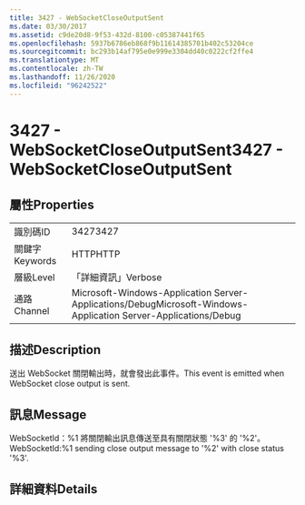 ```yaml
---
title: 3427 - WebSocketCloseOutputSent
ms.date: 03/30/2017
ms.assetid: c9de20d8-9f53-432d-8100-c05387441f65
ms.openlocfilehash: 5937b6786eb868f9b11614385701b402c53204ce
ms.sourcegitcommit: bc293b14af795e0e999e3304dd40c0222cf2ffe4
ms.translationtype: MT
ms.contentlocale: zh-TW
ms.lasthandoff: 11/26/2020
ms.locfileid: "96242522"
---
```

# <a name="3427---websocketcloseoutputsent"></a><span data-ttu-id="915fb-102">3427 - WebSocketCloseOutputSent</span><span class="sxs-lookup"><span data-stu-id="915fb-102">3427 - WebSocketCloseOutputSent</span></span>

## <a name="properties"></a><span data-ttu-id="915fb-103">屬性</span><span class="sxs-lookup"><span data-stu-id="915fb-103">Properties</span></span>  
  
|||  
|-|-|  
|<span data-ttu-id="915fb-104">識別碼</span><span class="sxs-lookup"><span data-stu-id="915fb-104">ID</span></span>|<span data-ttu-id="915fb-105">3427</span><span class="sxs-lookup"><span data-stu-id="915fb-105">3427</span></span>|  
|<span data-ttu-id="915fb-106">關鍵字</span><span class="sxs-lookup"><span data-stu-id="915fb-106">Keywords</span></span>|<span data-ttu-id="915fb-107">HTTP</span><span class="sxs-lookup"><span data-stu-id="915fb-107">HTTP</span></span>|  
|<span data-ttu-id="915fb-108">層級</span><span class="sxs-lookup"><span data-stu-id="915fb-108">Level</span></span>|<span data-ttu-id="915fb-109">「詳細資訊」</span><span class="sxs-lookup"><span data-stu-id="915fb-109">Verbose</span></span>|  
|<span data-ttu-id="915fb-110">通路</span><span class="sxs-lookup"><span data-stu-id="915fb-110">Channel</span></span>|<span data-ttu-id="915fb-111">Microsoft-Windows-Application Server-Applications/Debug</span><span class="sxs-lookup"><span data-stu-id="915fb-111">Microsoft-Windows-Application Server-Applications/Debug</span></span>|  
  
## <a name="description"></a><span data-ttu-id="915fb-112">描述</span><span class="sxs-lookup"><span data-stu-id="915fb-112">Description</span></span>  

 <span data-ttu-id="915fb-113">送出 WebSocket 關閉輸出時，就會發出此事件。</span><span class="sxs-lookup"><span data-stu-id="915fb-113">This event is emitted when WebSocket close output is sent.</span></span>  
  
## <a name="message"></a><span data-ttu-id="915fb-114">訊息</span><span class="sxs-lookup"><span data-stu-id="915fb-114">Message</span></span>  

 <span data-ttu-id="915fb-115">WebSocketId：%1 將關閉輸出訊息傳送至具有關閉狀態 '%3' 的 '%2'。</span><span class="sxs-lookup"><span data-stu-id="915fb-115">WebSocketId:%1 sending close output message to '%2' with close status '%3'.</span></span>  
  
## <a name="details"></a><span data-ttu-id="915fb-116">詳細資料</span><span class="sxs-lookup"><span data-stu-id="915fb-116">Details</span></span>
